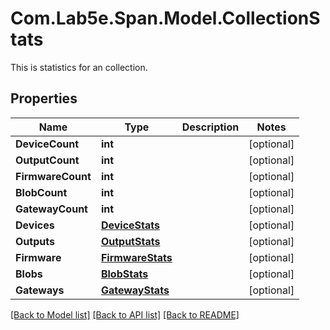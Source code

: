 # Com.Lab5e.Span.Model.CollectionStats
This is statistics for an collection.

## Properties

Name | Type | Description | Notes
------------ | ------------- | ------------- | -------------
**DeviceCount** | **int** |  | [optional] 
**OutputCount** | **int** |  | [optional] 
**FirmwareCount** | **int** |  | [optional] 
**BlobCount** | **int** |  | [optional] 
**GatewayCount** | **int** |  | [optional] 
**Devices** | [**DeviceStats**](DeviceStats.md) |  | [optional] 
**Outputs** | [**OutputStats**](OutputStats.md) |  | [optional] 
**Firmware** | [**FirmwareStats**](FirmwareStats.md) |  | [optional] 
**Blobs** | [**BlobStats**](BlobStats.md) |  | [optional] 
**Gateways** | [**GatewayStats**](GatewayStats.md) |  | [optional] 

[[Back to Model list]](../README.md#documentation-for-models) [[Back to API list]](../README.md#documentation-for-api-endpoints) [[Back to README]](../README.md)

